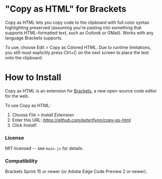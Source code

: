 "Copy as HTML" for Brackets
==============================
Copy as HTML lets you copy code to the clipboard with full color syntax highlighting preserved (assuming you're pasting into
something that supports HTML-formatted text, such as Outlook or GMail). Works with any language Brackets supports.

To use, choose Edit > Copy as Colored HTML.  Due to runtime limitations, you still must explicitly press Ctrl+C on the next
screen to place the text onto the clipboard.


How to Install
==============
Copy as HTML is an extension for [Brackets](https://github.com/adobe/brackets/), a new open-source code editor for the web.

To use Copy as HTML:

1. Choose _File > Install Extension_
2. Enter this URL: _https://github.com/peterflynn/copy-as-html_
3. Click _Install_!


### License
MIT-licensed -- see `main.js` for details.

### Compatibility
Brackets Sprint 15 or newer (or Adobe Edge Code Preview 2 or newer).